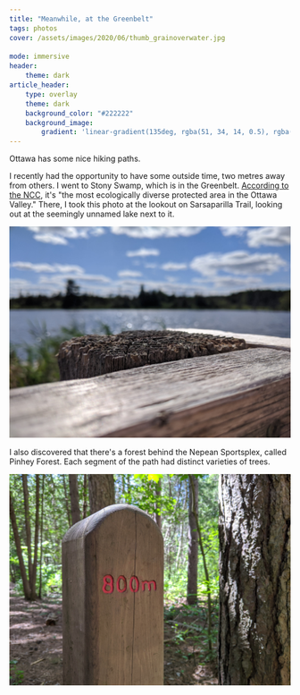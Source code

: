 ```yaml
---
title: "Meanwhile, at the Greenbelt"
tags: photos
cover: /assets/images/2020/06/thumb_grainoverwater.jpg

mode: immersive
header:
    theme: dark
article_header:
    type: overlay
    theme: dark
    background_color: "#222222"
    background_image:
        gradient: 'linear-gradient(135deg, rgba(51, 34, 14, 0.5), rgba(0, 0, 0, 0.5))'
---
```


Ottawa has some nice hiking paths.
<!--more-->

I recently had the opportunity to have some outside time, two metres away from others. I went to Stony Swamp, which is in the Greenbelt. [According to the NCC](https://ncc-ccn.gc.ca/places/stony-swamp), it's "the most ecologically diverse protected area in the Ottawa Valley." There, I took this photo at the lookout on Sarsaparilla Trail, looking out at the seemingly unnamed lake next to it.

![The unnamed lake by Sarsaparilla Trail](/assets/images/2020/06/grainoverwater.jpg)

I also discovered that there's a forest behind the Nepean Sportsplex, called Pinhey Forest. Each segment of the path had distinct varieties of trees.

![A marker along the path that says "800 m."](/assets/images/2020/06/800m.jpg)